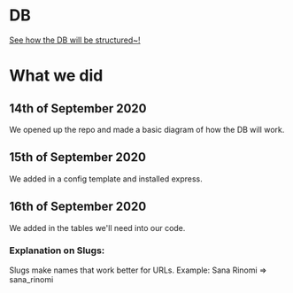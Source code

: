 # DB
[See how the DB will be structured~!](https://dbdiagram.io/d/5f5fc8e17da1ea736e2dd3ff)

# What we did
## 14th of September 2020
We opened up the repo and made a basic diagram of how the DB will work.

## 15th of September 2020
We added in a config template and installed express.

## 16th of September 2020
We added in the tables we'll need into our code.

### Explanation on Slugs:
Slugs make names that work better for URLs.
Example: Sana Rinomi => sana_rinomi